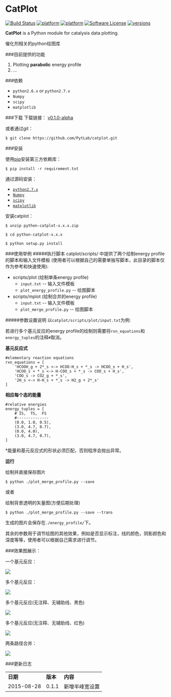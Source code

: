 CatPlot
========

[![Build Status](https://travis-ci.org/PytLab/catplot.svg?branch=master)](https://travis-ci.org/PytLab/catplot)
[![platform](https://img.shields.io/badge/python-2.6-green.svg)](https://www.python.org/download/releases/2.6.9/)
[![platform](https://img.shields.io/badge/python-2.7-green.svg)](https://www.python.org/downloads/release/python-2710/)
[![Software License](https://img.shields.io/badge/license-MIT-blue.svg)](LICENSE)
[![versions](https://img.shields.io/badge/versions%20-%20%200.1.1-blue.svg)](https://github.com/PytLab/catplot/releases/tag/v0.1.1-alpha)

**CatPlot** is a Python module for catalysis data plotting.

催化剂相关的python绘图库

###目前提供的功能

1. Plotting **parabolic** energy profile
2. ...

###依赖
- `python2.6.x` or `python2.7.x`
- `Numpy`
- `scipy`
- `matplotlib`

###下载
下载链接：
[v0.1.0-alpha](https://github.com/PytLab/catplot/releases/tag/v0.1.0-alpha)

或者通过git：

    $ git clone https://github.com/PytLab/catplot.git

###安装

使用[pip](https://pypi.python.org/pypi/pip#downloads)安装第三方依赖库：

    $ pip install -r requirement.txt
通过源码安装：

- [`python2.7.x`](https://www.python.org/downloads/release/python-2710/)
- [`Numpy`](https://github.com/numpy/numpy)
- [`scipy`](https://github.com/scipy/scipy)
- [`matplotlib`](https://github.com/matplotlib/matplotlib)


安装catplot：

    $ unzip python-catplot-x.x.x.zip

    $ cd python-catplot-x.x.x

    $ python setup.py install

###使用举例
#####执行脚本
catplot/scripts/ 中提供了两个绘制energy profile的脚本和输入文件模板
(使用者可以根据自己的需要单独写脚本，此目录的脚本仅作为参考和快速使用):

- scripts/plot (绘制单条energy profile)
  - `input.txt` -- 输入文件模板
  - `plot_energy_profile.py` -- 绘图脚本
- scripts/mplot (绘制合并的energy profile)
  - `input.txt` -- 输入文件模板
  - `plot_merge_profile.py` -- 绘图脚本

#####参数设置说明
以`catplot/scripts/plot/input.txt`为例:

若进行多个基元反应的energy profile的绘制则需要将`rxn_equations`和`energy_tuples`的注释`#`取消。

**基元反应式**

    #elementary reaction equations
    rxn_equations = [
        'HCOOH_g + 2*_s <-> HCOO-H_s + *_s -> HCOO_s + H_s',
        'HCOO_s + *_s <-> H-COO_s + *_s -> COO_s + H_s',
        'COO_s -> CO2_g + *_s',
        '2H_s <-> H-H_s + *_s -> H2_g + 2*_s'
    ]

**相应每个态的能量**

    #relative energies
    energy_tuples = [
        # IS,  TS,  FS
        #--------------
        (0.0, 1.0, 0.5),
        (3.0, 4.7, 0.7),
        (0.0, 4.0),
        (3.0, 4.7, 0.7),
    ]

*能量和基元反应式的形状必须匹配，否则程序会抛出异常。

**运行**

绘制并直接保存图片

    $ python ./plot_merge_profile.py --save
或者

绘制背景透明的矢量图(方便后期处理)
    
    $ python ./plot_merge_profile.py --save --trans
生成的图片会保存在`./energy_profile/`下。

其余的参数用于调节绘图的其他效果，例如是否显示标注，线的颜色，阴影颜色和深度等等，使用者可以根据自己需求进行调节。

###效果图展示：

一个基元反应：

![](https://github.com/PytLab/catplot/blob/master/pic/single.png)

多个基元反应：

![](https://github.com/PytLab/catplot/blob/master/pic/multi_energy_diagram.png)

多个基元反应(无注释、无辅助线、黑色)

![](https://github.com/PytLab/catplot/blob/master/pic/energy_profilesingle_trans.png)


多个基元反应(无注释、无辅助线、红色)

![](https://github.com/PytLab/catplot/blob/master/pic/energy_profilered_trans.png)

两条路径合并：

![](https://github.com/PytLab/catplot/blob/master/pic/merged_energy_profile1_trans.png)

###更新日志
<table>
    <tbody>
        <tr>
            <td><strong>日期</strong></td>
            <td><strong>版本</strong></td>
            <td><strong>内容</strong></td>
        </tr>
        <tr>
            <td>2015-08-28</td>
            <td>0.1.1</td>
            <td>新增半峰宽设置</td>
        </tr>
    </tbody>
</table>